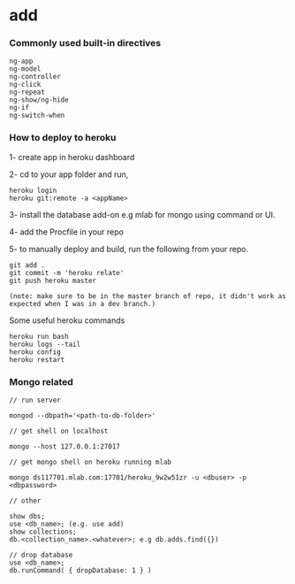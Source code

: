 # add

### Commonly used built-in directives

```
ng-app
ng-model
ng-controller
ng-click
ng-repeat
ng-show/ng-hide
ng-if
ng-switch-when
```


### How to deploy to heroku
1- create app in heroku dashboard

2- cd to your app folder and run,

```
heroku login
heroku git:remote -a <appName>
```
3- install the database add-on e.g mlab for mongo using command or UI.

4- add the Procfile in your repo

5- to manually deploy and build, run the following from your repo.

```
git add .
git commit -m 'heroku relate'
git push heroku master

(note: make sure to be in the master branch of repo, it didn't work as expected when I was in a dev branch.)

```

Some useful heroku commands

```
heroku run bash
heroku logs --tail
heroku config
heroku restart
```


### Mongo related

```
// run server

mongod --dbpath='<path-to-db-folder>'

// get shell on localhost

mongo --host 127.0.0.1:27017

// get mongo shell on heroku running mlab

mongo ds117701.mlab.com:17701/heroku_9w2w51zr -u <dbuser> -p <dbpassword>

// other

show dbs;
use <db_name>; (e.g. use add)
show collections;
db.<collection_name>.<whatever>; e.g db.adds.find({})

// drop database
use <db_name>;
db.runCommand( { dropDatabase: 1 } )

```


